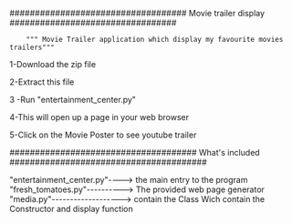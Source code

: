 ################################### Movie trailer display #################################
	
		""" Movie Trailer application which display my favourite movies trailers"""

1-Download the zip file
  
2-Extract this file
  
3
-Run "entertainment_center.py"
 
4-This will open up a page in your web browser
 
5-Click on the Movie Poster to see youtube trailer

##################################### What's included #######################################

"entertainment_center.py"----> the main entry to the program
"fresh_tomatoes.py"----------> The provided web page generator
"media.py"-------------------> contain the Class Wich contain the Constructor and display function


